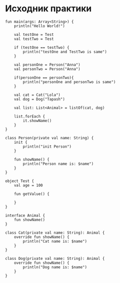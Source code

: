 # Исходник практики

```
fun main(args: Array<String>) {
    println("Hello World!")

    val testOne = Test
    val testTwo = Test

    if (testOne == testTwo) {
        println("testOne and TestTwo is same")
    }

    val personOne = Person("Anna")
    val personTwo = Person("Anna")

    if(personOne == personTwo){
        println("personOne and personTwo is same")
    }

    val cat = Cat("Lola")
    val dog = Dog("Tapash")

    val list: List<Animal> = listOf(cat, dog)

    list.forEach {
        it.showName()
    }
}

class Person(private val name: String) {
    init {
        println("init Person")
    }

    fun showName() {
        println("Person name is: $name")
    }
}

object Test {
    val age = 100

    fun getValue() {

    }
}

interface Animal {
    fun showName()
}

class Cat(private val name: String): Animal {
    override fun showName() {
        println("Cat name is: $name")
    }
}

class Dog(private val name: String): Animal {
    override fun showName() {
        println("Dog name is: $name")
    }
}
```

![](data:image/gif;base64,R0lGODlhAQABAPABAP///wAAACH5BAEKAAAALAAAAAABAAEAAAICRAEAOw==)![](data:image/gif;base64,R0lGODlhAQABAPABAP///wAAACH5BAEKAAAALAAAAAABAAEAAAICRAEAOw== "Click and drag to move")
